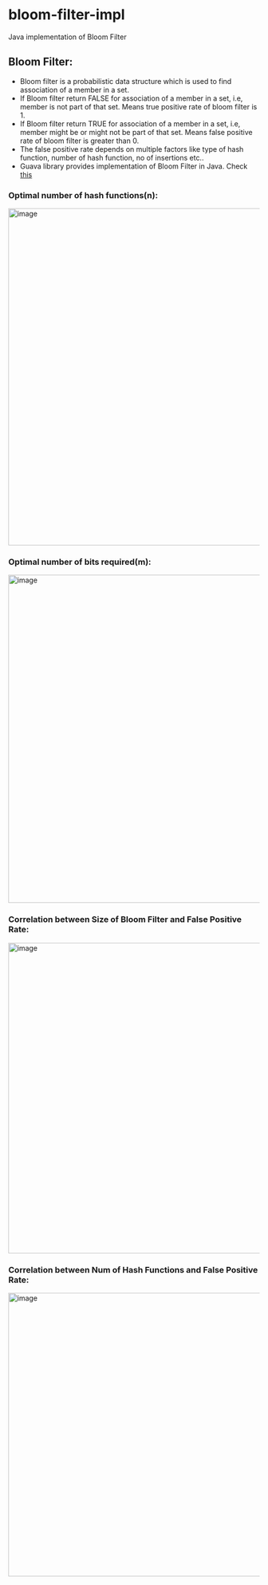 # bloom-filter-impl
Java implementation of Bloom Filter

## Bloom Filter:
- Bloom filter is a probabilistic data structure which is used to find association of a member in a set.
- If Bloom filter return FALSE for association of a member in a set, i.e, member is not part of that set. Means true positive rate of bloom filter is 1.
- If Bloom filter return TRUE for association of a member in a set, i.e, member might be or might not be part of that set. Means false positive rate of bloom filter is greater than 0.
- The false positive rate depends on multiple factors like type of hash function, number of hash function, no of insertions etc..
- Guava library provides implementation of Bloom Filter in Java. Check [this](https://www.baeldung.com/guava-bloom-filter#:~:text=A%20Bloom%20filter%20is%20a,is%20not%20in%20the%20set.)

### Optimal number of hash functions(n):
<img width="675" alt="image" src="https://github.com/sy117/bloom-filter-impl/assets/26311536/2ba17e96-b4cc-4b1c-967e-23fdbd93bf0f">


### Optimal number of bits required(m):
<img width="657" alt="image" src="https://github.com/sy117/bloom-filter-impl/assets/26311536/66807470-06aa-4fa8-ab8c-4d5011a679df">

### Correlation between Size of Bloom Filter and False Positive Rate:
<img width="622" alt="image" src="https://github.com/sy117/bloom-filter-impl/assets/26311536/09a394af-87f8-496f-a27b-0a5118e2a4ff">

### Correlation between Num of Hash Functions and False Positive Rate:
<img width="568" alt="image" src="https://github.com/sy117/bloom-filter-impl/assets/26311536/401bab13-f784-47bc-b3ce-58bf1ab1e57a">

  

